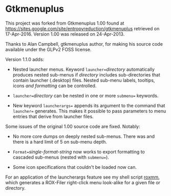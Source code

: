 # Gtkmenuplus

This project was forked from Gtkmenuplus 1.00 found at
https://sites.google.com/site/entropyreduction/gtkmenuplus
retrieved on 17-Apr-2016. Version 1.00 was released on 24-Apr-2013.

Thanks to Alan Campbell, gtkmenuplus author, for making his source code
available under the GLPv2 FOSS license.

Version 1.1.0 adds:

 * Nested launcher menus. Keyword `launcher=`_directory_ automatically
   produces nested sub-menus if _directory_ includes sub-directories that
   contain launcher (.desktop) files. Nested sub-menu labels, tooltips,
   icons _and formatting_ can be controlled.

 * `launcher=`_directory_ can be nested in one or more `submenu=`
   keywords.

 * New keyword `launcherargs=` appends its argument to the command that
   `launcher=` generates. This makes it possible to pass parameters to
   menu entries that derive from launcher files.

 Some issues of the original 1.00 source code are fixed. Notably:

 * No more core dumps on deeply nested sub-menus. There was and there is
   a hard limit of 5 on sub-menu depth.
 
 * `Format=`_single-format-string_ now works to export formatting to
   cascaded sub-menus (nested with `submenu=`).

 * Some icon specifications that couldn't be loaded now can.

For an application of the launcherargs feature see my shell script
[roxmm](https://github.com/step-/rox-filer-trove/),
which generates a ROX-Filer right-click menu look-alike for a given file
or directory.
